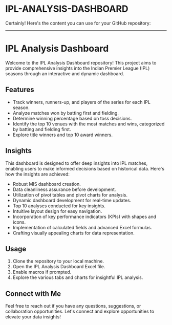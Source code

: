 # IPL-ANALYSIS-DASHBOARD
Certainly! Here's the content you can use for your GitHub repository:

---

# IPL Analysis Dashboard

Welcome to the IPL Analysis Dashboard repository! This project aims to provide comprehensive insights into the Indian Premier League (IPL) seasons through an interactive and dynamic dashboard.

## Features

- Track winners, runners-up, and players of the series for each IPL season.
- Analyze matches won by batting first and fielding.
- Determine winning percentage based on toss decisions.
- Identify the top 10 venues with the most matches and wins, categorized by batting and fielding first.
- Explore title winners and top 10 award winners.

## Insights

This dashboard is designed to offer deep insights into IPL matches, enabling users to make informed decisions based on historical data. Here's how the insights are achieved:

- Robust MIS dashboard creation.
- Data cleanliness assurance before development.
- Utilization of pivot tables and pivot charts for analysis.
- Dynamic dashboard development for real-time updates.
- Top 10 analyses conducted for key insights.
- Intuitive layout design for easy navigation.
- Incorporation of key performance indicators (KPIs) with shapes and icons.
- Implementation of calculated fields and advanced Excel formulas.
- Crafting visually appealing charts for data representation.

## Usage

1. Clone the repository to your local machine.
2. Open the IPL Analysis Dashboard Excel file.
3. Enable macros if prompted.
4. Explore the various tabs and charts for insightful IPL analysis.

## Connect with Me

Feel free to reach out if you have any questions, suggestions, or collaboration opportunities. Let's connect and explore opportunities to elevate your data insights!
